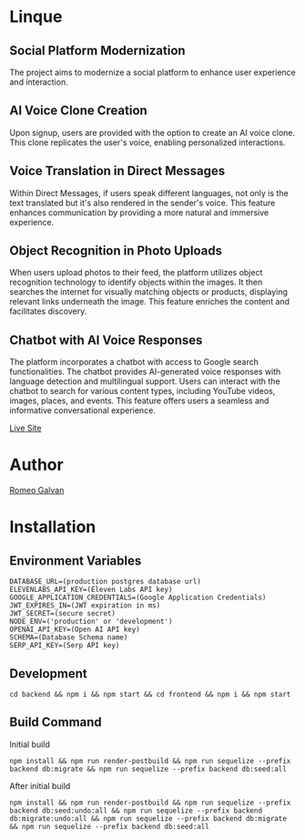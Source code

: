 # Linque

## Social Platform Modernization
The project aims to modernize a social platform to enhance user experience and interaction.

## AI Voice Clone Creation
Upon signup, users are provided with the option to create an AI voice clone. This clone replicates the user's voice, enabling personalized interactions.

## Voice Translation in Direct Messages
Within Direct Messages, if users speak different languages, not only is the text translated but it's also rendered in the sender's voice. This feature enhances communication by providing a more natural and immersive experience.

## Object Recognition in Photo Uploads
When users upload photos to their feed, the platform utilizes object recognition technology to identify objects within the images. It then searches the internet for visually matching objects or products, displaying relevant links underneath the image. This feature enriches the content and facilitates discovery.

## Chatbot with AI Voice Responses
The platform incorporates a chatbot with access to Google search functionalities. The chatbot provides AI-generated voice responses with language detection and multilingual support. Users can interact with the chatbot to search for various content types, including YouTube videos, images, places, and events. This feature offers users a seamless and informative conversational experience.


[Live Site](https://linque-m98u.onrender.com)

# Author
[Romeo Galvan](https://github.com/DudeWithOneLeg)


# Installation

## Environment Variables
```
DATABASE_URL=(production postgres database url)
ELEVENLABS_API_KEY=(Eleven Labs API key)
GOOGLE_APPLICATION_CREDENTIALS=(Google Application Credentials)
JWT_EXPIRES_IN=(JWT expiration in ms)
JWT_SECRET=(secure secret)
NODE_ENV=('production' or 'development')
OPENAI_API_KEY=(Open AI API key)
SCHEMA=(Database Schema name)
SERP_API_KEY=(Serp API key)
```

## Development

```cd backend && npm i && npm start && cd frontend && npm i && npm start```

## Build Command

Initial build
```
npm install && npm run render-postbuild && npm run sequelize --prefix backend db:migrate && npm run sequelize --prefix backend db:seed:all
```

After initial build
```
npm install && npm run render-postbuild && npm run sequelize --prefix backend db:seed:undo:all && npm run sequelize --prefix backend db:migrate:undo:all && npm run sequelize --prefix backend db:migrate && npm run sequelize --prefix backend db:seed:all
```
